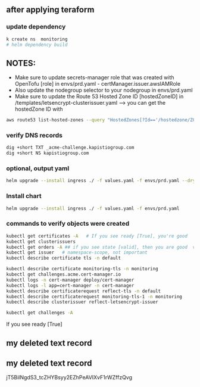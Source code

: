## after applying teraform

### update dependency 
```sh
k create ns  monitoring
# helm dependency build
```

## NOTES:  
- Make sure to update secrets-manager role that was created with OpenTofu [role] in  envs/prd.yaml - certManager.issuer.awsIAMRole
- Also update the nodegroup selector to your nodegroup in envs/prd.yaml
- Make sure to update the Route 53 Hosted Zone ID [hostedZoneID] in /templates/letsencrypt-clusterissuer.yaml --> you can get the hostedZone ID with 

```sh
aws route53 list-hosted-zones --query "HostedZones[?Id=='/hostedzone/Z003045025KEQUS78IRZI']"
```


### verify DNS records
```sh
dig +short TXT _acme-challenge.kapistiogroup.com
dig +short NS kapistiogroup.com
```

### optional, output yaml
```sh
helm upgrade --install ingress ./ -f values.yaml -f envs/prd.yaml --dry-run > my-ingress.yaml
```

### Install chart
```sh
helm upgrade --install ingress ./ -f values.yaml -f envs/prd.yaml
```

### commands to verify objects were created
```sh
kubectl get certificates -A   # If you see ready [True], you're good
kubectl get clusterissuers
kubectl get orders -A ## if you see state [valid], then you are good  valid 
kubectl get issuer   # namespace-scope, not important
kubectl describe certificate tls -n default

kubectl describe certificate monitoring-tls -n monitoring
kubectl get challenges.acme.cert-manager.io
kubectl logs -n cert-manager deploy/cert-manager
kubectl logs -l app=cert-manager -n cert-manager
kubectl describe certificaterequest reflect-tls -n default
kubectl describe certificaterequest monitoring-tls-1 -n monitoring
kubectl describe clusterissuer reflect-letsencrypt-issuer

kubectl get challenges -A
```

If you see ready [True]

<!-- # install crd for nginx
[link:](https://github.com/kubernetes/ingress-nginx/tree/main/deploy/static/provider/aws)

## get the vpc ID and update thhis ip to the proxy in deploy.yaml
```sh
aws ec2 describe-vpcs --vpc-ids vpc-0549b7246ac011481 --query "Vpcs[0].CidrBlock"    ### and update thhis ip to the proxy in deploy.yaml
```

## deploy the chart
```sh
kubectl create namespace monitoring
curl -O https://raw.githubusercontent.com/kubernetes/ingress-nginx/main/deploy/static/provider/aws/nlb-with-tls-termination/deploy.yaml
less deploy.yaml
kubectl apply -f deploy.yaml
kubectl get crds | grep ingress
kubectl get crds | grep -E 'ingress|cert-manager|policy|autoscaling|monitoring'
```

```sh
k -n ingress-nginx get deploy
k -n ingress-nginx get po
kubectl logs ingress-nginx-controller-5d56d556cc-682qj -n ingress-nginx
kubectl exec -it ingress-nginx-controller-5d56d556cc-682qj -n ingress-nginx -- cat /etc/nginx/nginx.conf

aws elb describe-load-balancers
aws elbv2 describe-load-balancers
```

### AFTER DEPLOYING

<!-- 
Key parts of the configuration you might want to highlight:

1. Worker Settings:
The number of worker processes is set to 2.
Maximum number of open files per worker is set to 1,047,552.
Other performance-related settings such as worker_connections, aio, and tcp_nodelay are configured for better throughput.

2. SSL Configuration:
SSL is enabled with protocols TLSv1.2 and TLSv1.3.
Custom SSL cipher suites are defined.
The SSL certificate and key are pointing to a default fake certificate.

3. Logging:
Custom log formats are set for both access and error logs.
Access logs are filtered using Lua scripts, and error logs are written with a notice level.
Logging is set up to exclude certain HTTP requests and only log certain types based on the $loggable variable.

4. HTTP and Proxy Settings:
Configurations for handling requests such as setting headers like X-Forwarded-For and X-Real-IP.
Connection management settings such as timeouts, proxy buffering, and connection reuse are specified.
There are custom locations for health checks, such as /healthz, and status checks on /nginx_status.

5. Load Balancing:
The upstream block uses Lua scripting for dynamic backend management, which can help distribute requests across backend servers.

6. Health Checks:
Health check endpoints like /healthz return a 200 status for successful checks.
Monitoring for internal endpoints such as /nginx_status. 
-->

<!-- ### to Enable mTLS in the NGINX
I will have to add the following directives to your nginx.conf file under the appropriate server block:

#####
```yaml
ssl_verify_client on;
ssl_client_certificate /path/to/ca_certificate.crt;
```

## cert manager crds
```sh
kubectl apply -f https://github.com/cert-manager/cert-manager/releases/latest/download/cert-manager.crds.yaml
```

## cert prometheus-operator
```sh
kubectl apply -f https://raw.githubusercontent.com/prometheus-operator/prometheus-operator/main/example/prometheus-operator-crd/monitoring.coreos.com_servicemonitors.yaml
``` --> 

## my deleted text record


## my deleted text record

jT5BilNgdS3_tcZHYBsyy2EZhPeAVIXvF1rWZffzQvg